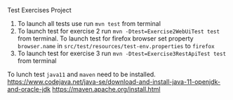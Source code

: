 Test Exercises Project
1. To launch all tests use run `mvn test` from terminal
2. To launch test for exercise 2 run `mvn -Dtest=Exercise2WebUiTest test` from terminal.
To launch test for firefox browser set property `browser.name` in  `src/test/resources/test-env.properties` to `firefox`
3. To launch test for exercise 3 run `mvn -Dtest=Exercise3RestApiTest test` from terminal

To lunch test `java11` and `maven` need to be installed.
https://www.codejava.net/java-se/download-and-install-java-11-openjdk-and-oracle-jdk
https://maven.apache.org/install.html